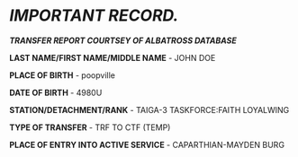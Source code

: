 # ***IMPORTANT RECORD.***

***TRANSFER REPORT COURTSEY OF ALBATROSS DATABASE***

**LAST NAME/FIRST NAME/MIDDLE NAME** - JOHN DOE

**PLACE OF BIRTH** - poopville

**DATE OF BIRTH** - 4980U

**STATION/DETACHMENT/RANK** - TAIGA-3 TASKFORCE:FAITH LOYALWING

**TYPE OF TRANSFER** - TRF TO CTF (TEMP)

**PLACE OF ENTRY INTO ACTIVE SERVICE** - CAPARTHIAN-MAYDEN BURG
